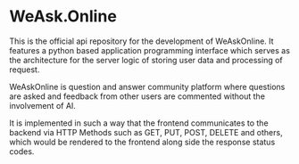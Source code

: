# WeAsk.Online
This is the official api repository for the development of WeAskOnline. It features a python based application programming interface which serves as the architecture for the server logic of storing user data and processing of request.

WeAskOnline is question and answer community platform where questions are asked and feedback from other users are commented without the involvement of AI.

It is implemented in such a way that the frontend communicates to the backend via HTTP Methods such as GET, PUT, POST, DELETE and others, which would be rendered to the frontend along side the response status codes.